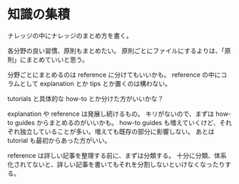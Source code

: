 # 知識の集積

ナレッジの中にナレッジのまとめ方を書く。

各分野の良い習慣、原則もまとめたい。
原則ごとにファイルにするよりは、「原則」にまとめていいと思う。

分野ごとにまとめるのは reference に分けてもいいかも。
reference の中にコラムとして explanation とか tips とか置くのは構わない。

tutorials と具体的な how-to とか分けた方がいいかな？

explanation や reference は発展し続けるもの。
キリがないので、まずは how-to guides からまとめるのがいいかも。
how-to guides も増えていくけど、それぞれ独立していることが多い。増えても既存の部分に影響しない。
あとは tutorial も最初からあった方がいい。

reference は詳しい記事を整理する前に、まずは分類する。
十分に分類、体系化されてないと、詳しい記事を書いてもそれを分割しないといけなくなったりする。
